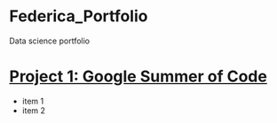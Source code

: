 # Federica_Portfolio
Data science portfolio

# [Project 1: Google Summer of Code](https://gist.github.com/federikovi/0ff5f376105e3111d624d935758cded3)
- item 1
- item 2
